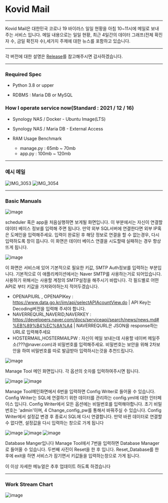 Kovid Mail
===
***
Kovid Mail은 대한민국 코로나 19 바이러스 일일 현황을 아침 10~11시에 메일로 보내주는 서비스 입니다. 메일 내용으로는 일일 현황, 최근 4일간의 데이터 그래프(전체 확진자 수, 금일 확진자 수),세가지 주제에 대한 뉴스를 포함하고 있습니다.
***
각 버전에 대한 설명은 [Release](https://github.com/J-hoplin1/KovidMail/releases)를 참고해주시면 감사하겠습니다.
***
### Required Spec

- Python 3.8 or upper

- RDBMS : Maria DB or MySQL

### How I operate service now(Standard : 2021 / 12 / 16)

- Synology NAS / Docker - Ubuntu Image(LTS)

- Synology NAS / Maria DB - External Access

- RAM Usage Benchmark
  - manage.py : 65mb ~ 70mb
  - app.py : 100mb ~ 120mb
***
### 예시 메일
![IMG_3053](https://user-images.githubusercontent.com/45956041/170833728-c0ba4f51-44ff-43cf-8c77-cfb46aa16477.PNG)
![IMG_3054](https://user-images.githubusercontent.com/45956041/170833729-3d546676-c430-4351-a956-6e94eb0443f8.PNG)
***
### Basic Manuals
![image](https://user-images.githubusercontent.com/45956041/146395663-369bdd36-3fa2-4006-ab85-03cc0786f01f.png)

scheduler 혹은 app을 처음실행하면 보게될 화면입니다. 이 부분에서는 자신이 연결할 데이터 베이스 정보를 입력해 주면 됩니다. 만약 외부 SQL서버에 연결한다면 외부 IP혹은 도메인을 입력해주세요. 입력이 완료된 후 해당 정보로 연결을 할 수 없는경우, 다시 입력하도록 창이 뜹니다. 이 화면은 데이터 베이스 연결을 시도할때 실패하는 경우 항상 뜨게 됩니다.

![image](https://user-images.githubusercontent.com/45956041/146395754-649a01e0-edbe-4534-9278-008518428464.png)

이 화면은 서비스에 있어 기본적으로 필요한 키값, SMTP Auth정보를 입력하는 부분입니다. 기본적으로 이 애플리케이션에서는 Naver SMTP를 사용하는거로 되어있습니다. 사용하기 위해서는 사용할 계정의 SMTP설정을 해주시기 바랍니다. 각 필드별로 어떤 API로 부터 키값을 가져와야하는지 적어두겠습니다.

  - OPENAPIURL , OPENAPIKey : https://www.data.go.kr/iim/api/selectAPIAcountView.do | API Key는 Decoding버전을 입력해 주셔야 합니다.
  - NAVERREQURL,NAVERID,NAVERKEY : https://developers.naver.com/docs/serviceapi/search/news/news.md#%EB%89%B4%EC%8A%A4 | NAVERREQURL은 JSON을 response하는 URL로 입력해주세요
  - HOSTERMAIL,HOSTERMAILPW : 자신이 메일 보내는데 사용할 네이버 메일주소(???@naver.com)과 비밀번호를 입력해주세요. 비밀번호는 보안을 위해 2차보안을 하여 비밀번호를 따로 발급받아 입력하시는것을 추천드립니다.

![image](https://user-images.githubusercontent.com/45956041/146397323-ab6e8066-e18c-4e16-a121-f9b3a180f017.png)

Manage Tool 메인 화면입니다. 각 옵션의 숫자를 입력하여주시면 됩니다.

![image](https://user-images.githubusercontent.com/45956041/146397541-396702e8-a6b9-4a26-aa83-e5c7b75ad81c.png)
![image](https://user-images.githubusercontent.com/45956041/146397918-8e39ad3d-220a-427d-b794-bb8f6eccabe2.png)


Manage Tool메인화면에서 6번을 입력하면 Config Writer로 들어올 수 있습니다. Config Writer는 SQL에 연결하기 위한 데이터를 관리하는 config.yml에 대한 인터페이스 입니다. Config Writer에서 모든 옵션에는 비밀번호를 입력해야합니다. 초기 비밀번호는 'admin'이며, 4 Change_config_pw를 통해서 바꿔주실 수 있습니다. Config Writer에서 설정값 변경 후 종료시 SQL에 다시 연결합니다. 만약 바뀐 데이터로 연결할 수 없다면, 설정값을 다시 입력하는 창으로 가게 됩니다

![image](https://user-images.githubusercontent.com/45956041/146398070-03ec7244-7819-43ca-a87f-5511156dd738.png)
![image](https://user-images.githubusercontent.com/45956041/146398528-15ebb6c6-526b-4e4c-ba56-45dfd2e987c7.png)
![image](https://user-images.githubusercontent.com/45956041/146398629-51f63c00-2416-4a4d-a1ee-8fcfe10c69bd.png)

Database Manger입니다 Manage Tool에서 7번을 입력하면 Database Manager로 들어올 수 있습니다. 두번째 사진이 Reset을 한 후 입니다. Reset_Database를 한 후에 exit을 하면 서비스가 잠기면서 키값들을 입력하는창으로 가게 됩니다.

이 이상 자세한 메뉴얼은 추후 업데이트 하도록 하겠습니다
***
### Work Stream Chart

![image](https://user-images.githubusercontent.com/45956041/146683952-9d04dcde-1eb2-4411-af8e-5016cfed0a61.png)





